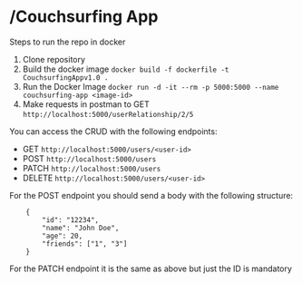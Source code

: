 # /Couchsurfing App

Steps to run the repo in docker
1. Clone repository
2. Build the docker image
    `docker build -f dockerfile -t CouchsurfingAppv1.0 .`
3. Run the Docker Image
    `docker run -d -it --rm -p 5000:5000 --name couchsurfing-app <image-id>`
4. Make requests in postman to 
    GET `http://localhost:5000/userRelationship/2/5`

You can access the CRUD with the following endpoints:
-  GET `http://localhost:5000/users/<user-id>`
-  POST `http://localhost:5000/users`
-  PATCH `http://localhost:5000/users`
-  DELETE `http://localhost:5000/users/<user-id>`

For the POST endpoint you should send a body with the following structure:
```
    {
        "id": "12234",
        "name": "John Doe",
        "age": 20,
        "friends": ["1", "3"]
    }
```

For the PATCH endpoint it is the same as above but just the ID is mandatory